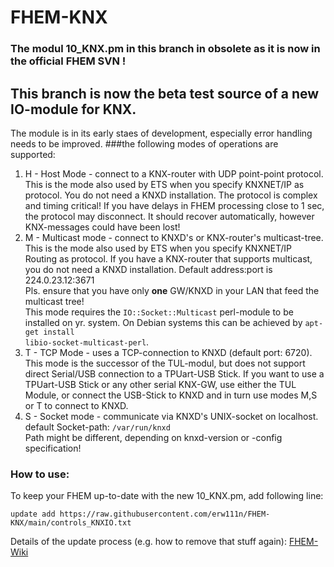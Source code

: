# FHEM-KNX
### The modul 10_KNX.pm in this branch in obsolete as it is now in the official FHEM SVN !
## This branch is now the beta test source of a new IO-module for KNX.
The module is in its early staes of development, especially error handling needs to be improved.
###the following modes of operations are supported:
1)  H - Host Mode - connect to a KNX-router with UDP point-point protocol.
    This is the mode also used by ETS when you specify KNXNET/IP as protocol. You do not need a KNXD installation. The protocol is complex and timing critical!
    If you have delays in FHEM processing close to 1 sec, the protocol may disconnect. It should recover automatically,
    however KNX-messages could have been lost!
2)  M - Multicast mode - connect to KNXD's or KNX-router's multicast-tree.  
    This is the mode also used by ETS when you specify KNXNET/IP Routing as protocol.
    If you have a KNX-router that supports multicast, you do not need a KNXD installation. Default address:port is 224.0.23.12:3671<br/>
    Pls. ensure that you have only <b>one</b> GW/KNXD in your LAN that feed the multicast tree!<br/>
    This mode requires the <code>IO::Socket::Multicast</code> perl-module to be installed on yr. system.
    On Debian systems this can be achieved by <code>apt-get install libio-socket-multicast-perl</code>.
3)  T - TCP Mode - uses a TCP-connection to KNXD (default port: 6720).
    This mode is the successor of the TUL-modul, but does not support direct Serial/USB connection to a TPUart-USB Stick.
    If you want to use a TPUart-USB Stick or any other serial KNX-GW, use either the TUL Module, or connect the USB-Stick to KNXD and in turn use modes M,S or T to connect to KNXD.
4)  S - Socket mode - communicate via KNXD's UNIX-socket on localhost. default Socket-path: <code>/var/run/knxd</code><br/>
    Path might be different, depending on knxd-version or -config specification!
### How to use: 
To keep your FHEM up-to-date with the new 10_KNX.pm, add following line:

```update add https://raw.githubusercontent.com/erw111n/FHEM-KNX/main/controls_KNXIO.txt```

Details of the update process (e.g. how to remove that stuff again): [FHEM-Wiki](https://wiki.fhem.de/wiki/Update)
